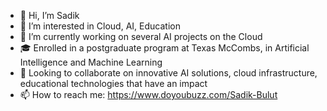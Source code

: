 - 👋 Hi, I’m Sadik
- 👀 I’m interested in Cloud, AI, Education
- 🌱 I’m currently working on several AI projects on the Cloud
- 🎓 Enrolled in a postgraduate program at Texas McCombs, in Artificial Intelligence and Machine Learning
- 💞️ Looking to collaborate on innovative AI solutions, cloud infrastructure, educational technologies that have an impact
- 📫 How to reach me: https://www.doyoubuzz.com/Sadik-Bulut

<!---
sibulut-std/sibulut-std is a ✨ special ✨ repository because its `README.md` (this file) appears on your GitHub profile.
You can click the Preview link to take a look at your changes.
--->

